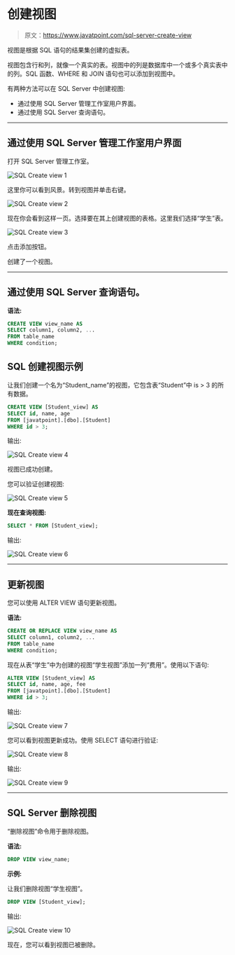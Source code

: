 # 创建视图

> 原文：<https://www.javatpoint.com/sql-server-create-view>

视图是根据 SQL 语句的结果集创建的虚拟表。

视图包含行和列，就像一个真实的表。视图中的列是数据库中一个或多个真实表中的列。SQL 函数、WHERE 和 JOIN 语句也可以添加到视图中。

有两种方法可以在 SQL Server 中创建视图:

*   通过使用 SQL Server 管理工作室用户界面。
*   通过使用 SQL Server 查询语句。

* * *

## 通过使用 SQL Server 管理工作室用户界面

打开 SQL Server 管理工作室。

![SQL Create view 1](img/e2c7fe8466888883568dc565b86c3907.png)

这里你可以看到风景。转到视图并单击右键。

![SQL Create view 2](img/ac8ec77b7f999f939cbdb12f09286fd4.png)

现在你会看到这样一页。选择要在其上创建视图的表格。这里我们选择“学生”表。

![SQL Create view 3](img/1fb00fc462cc6f04ffadda042bcb0850.png)

点击添加按钮。

创建了一个视图。

* * *

## 通过使用 SQL Server 查询语句。

**语法:**

```sql
CREATE VIEW view_name AS
SELECT column1, column2, ...
FROM table_name
WHERE condition; 

```

## SQL 创建视图示例

让我们创建一个名为“Student_name”的视图，它包含表“Student”中 is > 3 的所有数据。

```sql
CREATE VIEW [Student_view] AS
SELECT id, name, age
FROM [javatpoint].[dbo].[Student]
WHERE id > 3;

```

输出:

![SQL Create view 4](img/e5e3419a732c5c22db5f0a364485c099.png)

视图已成功创建。

您可以验证创建视图:

![SQL Create view 5](img/1d6c50c45229cca627c68067f7045105.png)

**现在查询视图:**

```sql
SELECT * FROM [Student_view];

```

输出:

![SQL Create view 6](img/d340761b69177c4450c23f4a18ffda36.png)

* * *

## 更新视图

您可以使用 ALTER VIEW 语句更新视图。

**语法:**

```sql
CREATE OR REPLACE VIEW view_name AS
SELECT column1, column2, ...
FROM table_name
WHERE condition; 

```

现在从表“学生”中为创建的视图“学生视图”添加一列“费用”。使用以下语句:

```sql
ALTER VIEW [Student_view] AS
SELECT id, name, age, fee
FROM [javatpoint].[dbo].[Student]
WHERE id > 3;

```

输出:

![SQL Create view 7](img/584ac999e13dfefaf22835bd791fd89a.png)

您可以看到视图更新成功。使用 SELECT 语句进行验证:

![SQL Create view 8](img/86a41bdcaf1cedaf0409541b30f07695.png)

输出:

![SQL Create view 9](img/1c5b7cdb62e404c93ca3ec2bb6dbbca1.png)

* * *

## SQL Server 删除视图

“删除视图”命令用于删除视图。

**语法:**

```sql
DROP VIEW view_name;

```

**示例:**

让我们删除视图“学生视图”。

```sql
DROP VIEW [Student_view];

```

输出:

![SQL Create view 10](img/c409140027d68736429b3f5143a810a2.png)

现在，您可以看到视图已被删除。